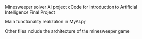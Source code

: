 Minesweeper solver AI project cCode for Introduction to Artificial Intelligence Final Project

Main functionality realization in MyAI.py

Other files include the architecture of the minesweeper game

